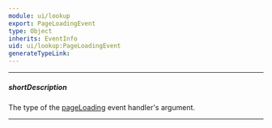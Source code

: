 ```yaml
---
module: ui/lookup
export: PageLoadingEvent
type: Object
inherits: EventInfo
uid: ui/lookup:PageLoadingEvent
generateTypeLink: 
---
```

---
##### shortDescription
The type of the [pageLoading]({basewidgetpath}/Events/#pageLoading) event handler's argument.

---
<!-- Description goes here -->